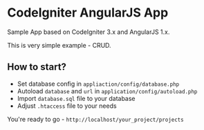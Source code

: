 CodeIgniter AngularJS App
=========================

Sample App based on CodeIgniter 3.x and AngularJS 1.x.

This is very simple example - CRUD.

How to start?
-------------

- Set database config in ``appliaction/config/database.php``
- Autoload ``database`` and ``url`` in ``application/config/autoload.php``
- Import ``database.sql`` file to your database
- Adjust ``.htaccess`` file to your needs

You're ready to go - ``http://localhost/your_project/projects``
